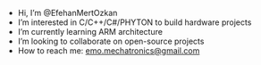 - Hi, I’m @EfehanMertOzkan
- I’m interested in C/C++/C#/PHYTON to build hardware projects
- I’m currently learning ARM architecture
- I’m looking to collaborate on open-source projects
- How to reach me: emo.mechatronics@gmail.com

<!---
EfehanMertOzkan/EfehanMertOzkan is a ✨ special ✨ repository because its `README.md` (this file) appears on your GitHub profile.
You can click the Preview link to take a look at your changes.
--->
